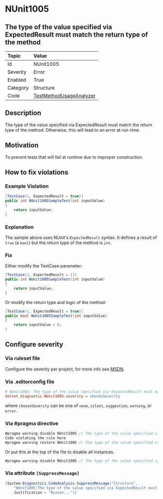 # NUnit1005

## The type of the value specified via ExpectedResult must match the return type of the method

| Topic    | Value
| :--      | :--
| Id       | NUnit1005
| Severity | Error
| Enabled  | True
| Category | Structure
| Code     | [TestMethodUsageAnalyzer](https://github.com/nunit/nunit.analyzers/blob/4.4.0/src/nunit.analyzers/TestMethodUsage/TestMethodUsageAnalyzer.cs)

## Description

The type of the value specified via ExpectedResult must match the return type of the method. Otherwise, this will lead
to an error at run-time.

## Motivation

To prevent tests that will fail at runtime due to improper construction.

## How to fix violations

### Example Violation

```csharp
[TestCase(1, ExpectedResult = true)]
public int NUnit1005SampleTest(int inputValue)
{
    return inputValue;
}
```

### Explanation

The sample above uses NUnit's `ExpectedResult` syntax. It defines a result of `true` (a `bool`) but the return type of
the method is `int`.

### Fix

Either modify the TestCase parameter:

```csharp
[TestCase(1, ExpectedResult = 1)]
public int NUnit1005SampleTest(int inputValue)
{
    return inputValue;
}
```

Or modify the return type and logic of the method:

```csharp
[TestCase(1, ExpectedResult = true)]
public bool NUnit1005SampleTest(int inputValue)
{
    return inputValue > 0;
}
```

<!-- start generated config severity -->
## Configure severity

### Via ruleset file

Configure the severity per project, for more info see
[MSDN](https://learn.microsoft.com/en-us/visualstudio/code-quality/using-rule-sets-to-group-code-analysis-rules?view=vs-2022).

### Via .editorconfig file

```ini
# NUnit1005: The type of the value specified via ExpectedResult must match the return type of the method
dotnet_diagnostic.NUnit1005.severity = chosenSeverity
```

where `chosenSeverity` can be one of `none`, `silent`, `suggestion`, `warning`, or `error`.

### Via #pragma directive

```csharp
#pragma warning disable NUnit1005 // The type of the value specified via ExpectedResult must match the return type of the method
Code violating the rule here
#pragma warning restore NUnit1005 // The type of the value specified via ExpectedResult must match the return type of the method
```

Or put this at the top of the file to disable all instances.

```csharp
#pragma warning disable NUnit1005 // The type of the value specified via ExpectedResult must match the return type of the method
```

### Via attribute `[SuppressMessage]`

```csharp
[System.Diagnostics.CodeAnalysis.SuppressMessage("Structure",
    "NUnit1005:The type of the value specified via ExpectedResult must match the return type of the method",
    Justification = "Reason...")]
```
<!-- end generated config severity -->
